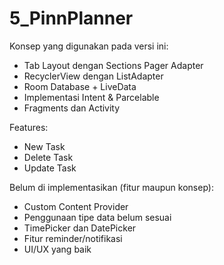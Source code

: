 # 5_PinnPlanner

Konsep yang digunakan pada versi ini:
- Tab Layout dengan Sections Pager Adapter
- RecyclerView dengan ListAdapter
- Room Database + LiveData
- Implementasi Intent & Parcelable
- Fragments dan Activity

Features:
- New Task
- Delete Task
- Update Task

Belum di implementasikan (fitur maupun konsep):
- Custom Content Provider
- Penggunaan tipe data belum sesuai
- TimePicker dan DatePicker
- Fitur reminder/notifikasi
- UI/UX yang baik
